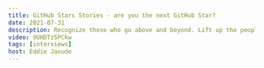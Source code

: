```yaml
---
title: GitHub Stars Stories - are you the next GitHub Star?
date: 2021-07-31
description: Recognize those who go above and beyond. Lift up the people who inspire and educate your communities with the GitHub Stars program
video: 9UHDTz5PCkw
tags: [interviews]
host: Eddie Jaoude
---
```

